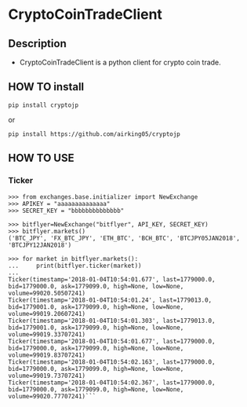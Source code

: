 # CryptoCoinTradeClient

## Description

- CryptoCoinTradeClient is a python client for crypto coin trade.

## HOW TO install

```pip install cryptojp```

or

```pip install https://github.com/airking05/cryptojp```


## HOW TO USE

### Ticker

```
>>> from exchanges.base.initializer import NewExchange
>>> APIKEY = "aaaaaaaaaaaaaa"
>>> SECRET_KEY = "bbbbbbbbbbbbbb"

>>> bitflyer=NewExchange("bitflyer", API_KEY, SECRET_KEY)
>>> bitflyer.markets()
('BTC_JPY', 'FX_BTC_JPY', 'ETH_BTC', 'BCH_BTC', 'BTCJPY05JAN2018', 'BTCJPY12JAN2018')

>>> for market in bitflyer.markets():
...     print(bitflyer.ticker(market))
...
Ticker(timestamp='2018-01-04T10:54:01.677', last=1779000.0, bid=1779000.0, ask=1779099.0, high=None, low=None, volume=99020.50507241)
Ticker(timestamp='2018-01-04T10:54:01.24', last=1779013.0, bid=1779001.0, ask=1779099.0, high=None, low=None, volume=99019.20607241)
Ticker(timestamp='2018-01-04T10:54:01.303', last=1779013.0, bid=1779001.0, ask=1779099.0, high=None, low=None, volume=99019.33707241)
Ticker(timestamp='2018-01-04T10:54:01.677', last=1779000.0, bid=1779000.0, ask=1779099.0, high=None, low=None, volume=99019.83707241)
Ticker(timestamp='2018-01-04T10:54:02.163', last=1779000.0, bid=1779000.0, ask=1779099.0, high=None, low=None, volume=99019.73707241)
Ticker(timestamp='2018-01-04T10:54:02.367', last=1779000.0, bid=1779000.0, ask=1779099.0, high=None, low=None, volume=99020.77707241)```
